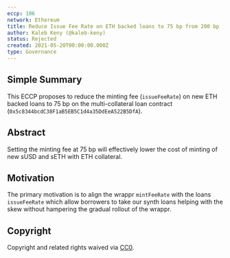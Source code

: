 ```yaml
---
eccp: 106
network: Ethereum
title: Reduce Issue Fee Rate on ETH backed loans to 75 bp from 200 bp
author: Kaleb Keny (@kaleb-keny)
status: Rejected
created: 2021-05-20T00:00:00.000Z
type: Governance
---
```


<!--You can leave these HTML comments in your merged ECCP and delete the visible duplicate text guides, they will not appear and may be helpful to refer to if you edit it again. This is the suggested template for new ECCPs. Note that an ECCP number will be assigned by an editor. When opening a pull request to submit your ECCP, please use an abbreviated title in the filename, `eccp-draft_title_abbrev.md`. The title should be 44 characters or less.-->

## Simple Summary

<!--"If you can't explain it simply, you don't understand it well enough." Provide a simplified and layman-accessible explanation of the ECCP.-->

This ECCP proposes to reduce the minting fee (`issueFeeRate`) on new ETH backed loans to 75 bp on the multi-collateral loan contract (`0x5c8344bcdC38F1aB5EB5C1d4a35DdEeA522B5DfA`).

## Abstract

<!--A short (~200 word) description of the variable change proposed.-->

Setting the minting fee at 75 bp will effectively lower the cost of minting of new sUSD and sETH with ETH collateral.

## Motivation

<!--The motivation is critical for ECCPs that want to update variables within Elysian. It should clearly explain why the existing variable is not incentive aligned. ECCP submissions without sufficient motivation may be rejected outright.-->

The primary motivation is to align the wrappr `mintFeeRate` with the loans `issueFeeRate` which allow borrowers to take our synth loans helping with the skew without hampering the gradual rollout of the wrappr.

## Copyright

Copyright and related rights waived via [CC0](https://creativecommons.org/publicdomain/zero/1.0/).
